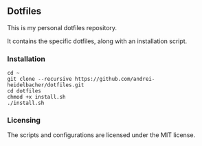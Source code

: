 ## Dotfiles

This is my personal dotfiles repository.

It contains the specific dotfiles, along with an installation script.

### Installation

```
cd ~
git clone --recursive https://github.com/andrei-heidelbacher/dotfiles.git
cd dotfiles
chmod +x install.sh
./install.sh
```

### Licensing

The scripts and configurations are licensed under the MIT license.
